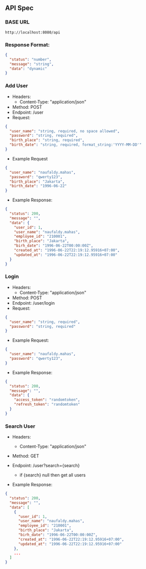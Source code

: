 ## API Spec
### BASE URL
```
http://localhost:8080/api
```

### Response Format:
```json
{
  "status": "number",
  "message": "string",
  "data": "dynamic"
}
```
### Add User
- Headers:
  - Content-Type: "application/json"
- Method: POST
- Endpoint: /user
- Request:
```json
{
  "user_name": "string, required, no space allowed",
  "password": "string, required",
  "birth_place": "string, required",
  "birth_date": "string, required, format_string:'YYYY-MM-DD'"
}
```
- Example Request
```json
{
  "user_name": "naufaldy.mahas",
  "password": "qwerty123",
  "birth_place": "Jakarta",
  "birth_date": "1996-06-22"
}
```
- Example Response:
```json
{
  "status": 200,
  "message": "",
  "data": {
    "user_id": 1,
    "user_name": "naufaldy.mahas",
    "employee_id": "210001",
    "birth_place": "Jakarta",
    "birh_date": "1996-06-22T00:00:00Z",
    "created_at": "1996-06-22T22:19:12.95916+07:00",
    "updated_at": "1996-06-22T22:19:12.95916+07:00"
  }
}
```

### Login
- Headers:
  - Content-Type: "application/json"
- Method: POST
- Endpoint: /user/login
- Request:
```json
{
  "user_name": "string, required",
  "password": "string, required"
}
```
- Example Request:
```json
{
  "user_name": "naufaldy.mahas",
  "password": "qwerty123",
}
```

- Example Response:
```json
{
  "status": 200,
  "message": "",
  "data": {
    "access_token": "randomtoken",
    "refresh_token": "randomtoken"
  }
}
```

### Search User
- Headers:
  - Content-Type: "application/json"
- Method: GET
- Endpoint: /user?search={search}
  - if {search} null then get all users

- Example Response:
```json
{
  "status": 200,
  "message": "",
  "data": [
    {
      "user_id": 1,
      "user_name": "naufaldy.mahas",
      "employee_id": "210001",
      "birth_place": "Jakarta",
      "birh_date": "1996-06-22T00:00:00Z",
      "created_at": "1996-06-22T22:19:12.95916+07:00",
      "updated_at": "1996-06-22T22:19:12.95916+07:00"
    },
    ...
  ]
}
```
